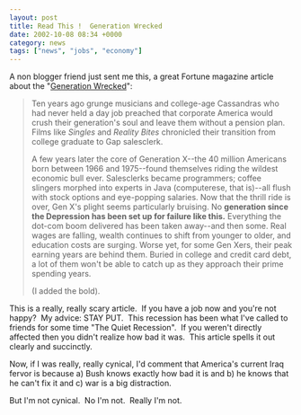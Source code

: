 ```yaml
---
layout: post
title: Read This !  Generation Wrecked
date: 2002-10-08 08:34 +0000
category: news
tags: ["news", "jobs", "economy"]
---
```

<p>A non blogger friend just sent me this,&nbsp;a great Fortune magazine article about the "<a href="https://web.archive.org/web/20021013031121/http://www.fortune.com/indext.jhtml?channel=print_article.jhtml&amp;doc_id=209746">Generation Wrecked</a>":</p>
<blockquote dir="ltr" style="MARGIN-RIGHT: 0px">
<p dir="ltr">Ten years ago grunge musicians and college-age Cassandras who had never held a day job preached that corporate America would crush their generation's soul and leave them without a pension plan. Films like <i>Singles</i> and <i>Reality Bites</i> chronicled their transition from college graduate to Gap salesclerk. </p>
<p dir="ltr">A few years later the core of Generation X--the 40 million Americans born between 1966 and 1975--found themselves riding the wildest economic bull ever. Salesclerks became programmers; coffee slingers morphed into experts in Java (computerese, that is)--all flush with stock options and eye-popping salaries. Now that the thrill ride is over, Gen X's plight seems particularly bruising. No <strong>generation since the Depression has been set up for failure like this.</strong> Everything the dot-com boom delivered has been taken away--and then some. Real wages are falling, wealth continues to shift from younger to older, and education costs are surging. Worse yet, for some Gen Xers, their peak earning years are behind them. Buried in college and credit card debt, a lot of them won't be able to catch up as they approach their prime spending years. </p>
<p>(I added the bold).</p></blockquote>
<p dir="ltr">This is a really, really scary article.&nbsp; If you have a job now and you're not happy?&nbsp; My advice: STAY PUT.&nbsp; This recession has been what I've called to friends for some time "The Quiet Recession".&nbsp; If you weren't directly affected then you didn't realize how bad it was.&nbsp; This article spells it out clearly and succinctly.</p>
<p dir="ltr">Now, if I was really, really cynical, I'd comment that America's current Iraq fervor is because a) Bush knows exactly how bad it is and b) he knows that he can't fix it and c) war is a big distraction.</p>
<p dir="ltr">But I'm not cynical.&nbsp; No I'm not.&nbsp; Really I'm not.</p>